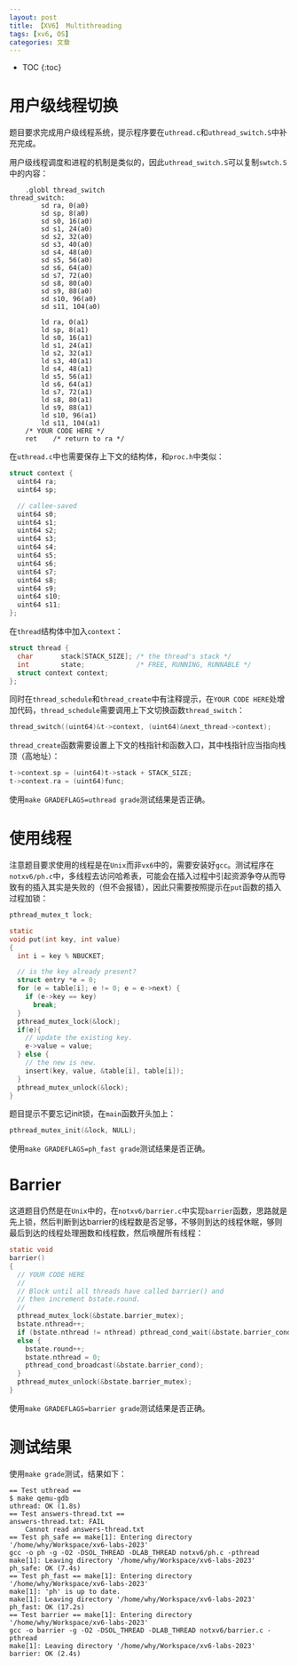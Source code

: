 ```yaml
---
layout: post
title: 【XV6】 Multithreading
tags: [xv6, OS]
categories: 文章
---
```


* TOC
{:toc}

# 用户级线程切换

题目要求完成用户级线程系统，提示程序要在`uthread.c`和`uthread_switch.S`中补充完成。

用户级线程调度和进程的机制是类似的，因此`uthread_switch.S`可以复制`swtch.S`中的内容：

```
	.globl thread_switch
thread_switch:
        sd ra, 0(a0)
        sd sp, 8(a0)
        sd s0, 16(a0)
        sd s1, 24(a0)
        sd s2, 32(a0)
        sd s3, 40(a0)
        sd s4, 48(a0)
        sd s5, 56(a0)
        sd s6, 64(a0)
        sd s7, 72(a0)
        sd s8, 80(a0)
        sd s9, 88(a0)
        sd s10, 96(a0)
        sd s11, 104(a0)

        ld ra, 0(a1)
        ld sp, 8(a1)
        ld s0, 16(a1)
        ld s1, 24(a1)
        ld s2, 32(a1)
        ld s3, 40(a1)
        ld s4, 48(a1)
        ld s5, 56(a1)
        ld s6, 64(a1)
        ld s7, 72(a1)
        ld s8, 80(a1)
        ld s9, 88(a1)
        ld s10, 96(a1)
        ld s11, 104(a1)
	/* YOUR CODE HERE */
	ret    /* return to ra */
```

在`uthread.c`中也需要保存上下文的结构体，和`proc.h`中类似：

```c
struct context {
  uint64 ra;
  uint64 sp;

  // callee-saved
  uint64 s0;
  uint64 s1;
  uint64 s2;
  uint64 s3;
  uint64 s4;
  uint64 s5;
  uint64 s6;
  uint64 s7;
  uint64 s8;
  uint64 s9;
  uint64 s10;
  uint64 s11;
};
```

在`thread`结构体中加入`context`：

```c
struct thread {
  char       stack[STACK_SIZE]; /* the thread's stack */
  int        state;             /* FREE, RUNNING, RUNNABLE */
  struct context context;
};
```

同时在`thread_schedule`和`thread_create`中有注释提示，在`YOUR CODE HERE`处增加代码，`thread_schedule`需要调用上下文切换函数`thread_switch`：

```c
thread_switch((uint64)&t->context, (uint64)&next_thread->context);
```

`thread_create`函数需要设置上下文的栈指针和函数入口，其中栈指针应当指向栈顶（高地址）：

```c
t->context.sp = (uint64)t->stack + STACK_SIZE;
t->context.ra = (uint64)func;
```

使用`make GRADEFLAGS=uthread grade`测试结果是否正确。

# 使用线程

注意题目要求使用的线程是在`Unix`而非`vx6`中的，需要安装好`gcc`。测试程序在`notxv6/ph.c`中，多线程去访问哈希表，可能会在插入过程中引起资源争夺从而导致有的插入其实是失败的（但不会报错），因此只需要按照提示在`put`函数的插入过程加锁：

```c
pthread_mutex_t lock;

static 
void put(int key, int value)
{
  int i = key % NBUCKET;

  // is the key already present?
  struct entry *e = 0;
  for (e = table[i]; e != 0; e = e->next) {
    if (e->key == key)
      break;
  }
  pthread_mutex_lock(&lock);
  if(e){
    // update the existing key.
    e->value = value;
  } else {
    // the new is new.
    insert(key, value, &table[i], table[i]);
  }
  pthread_mutex_unlock(&lock);
}
```

题目提示不要忘记init锁，在`main`函数开头加上：

```c
pthread_mutex_init(&lock, NULL);
```

使用`make GRADEFLAGS=ph_fast grade`测试结果是否正确。

# Barrier

这道题目仍然是在`Unix`中的，在`notxv6/barrier.c`中实现`barrier`函数，思路就是先上锁，然后判断到达barrier的线程数是否足够，不够则到达的线程休眠，够则最后到达的线程处理圈数和线程数，然后唤醒所有线程：

```c
static void 
barrier()
{
  // YOUR CODE HERE
  //
  // Block until all threads have called barrier() and
  // then increment bstate.round.
  //
  pthread_mutex_lock(&bstate.barrier_mutex);
  bstate.nthread++;
  if (bstate.nthread != nthread) pthread_cond_wait(&bstate.barrier_cond, &bstate.barrier_mutex);
  else {
    bstate.round++;
    bstate.nthread = 0;
    pthread_cond_broadcast(&bstate.barrier_cond);
  }
  pthread_mutex_unlock(&bstate.barrier_mutex);
}
```

使用`make GRADEFLAGS=barrier grade`测试结果是否正确。

# 测试结果

使用`make grade`测试，结果如下：

```shell
== Test uthread == 
$ make qemu-gdb
uthread: OK (1.8s) 
== Test answers-thread.txt == 
answers-thread.txt: FAIL 
    Cannot read answers-thread.txt
== Test ph_safe == make[1]: Entering directory '/home/why/Workspace/xv6-labs-2023'
gcc -o ph -g -O2 -DSOL_THREAD -DLAB_THREAD notxv6/ph.c -pthread
make[1]: Leaving directory '/home/why/Workspace/xv6-labs-2023'
ph_safe: OK (7.4s) 
== Test ph_fast == make[1]: Entering directory '/home/why/Workspace/xv6-labs-2023'
make[1]: 'ph' is up to date.
make[1]: Leaving directory '/home/why/Workspace/xv6-labs-2023'
ph_fast: OK (17.2s) 
== Test barrier == make[1]: Entering directory '/home/why/Workspace/xv6-labs-2023'
gcc -o barrier -g -O2 -DSOL_THREAD -DLAB_THREAD notxv6/barrier.c -pthread
make[1]: Leaving directory '/home/why/Workspace/xv6-labs-2023'
barrier: OK (2.4s)
```
